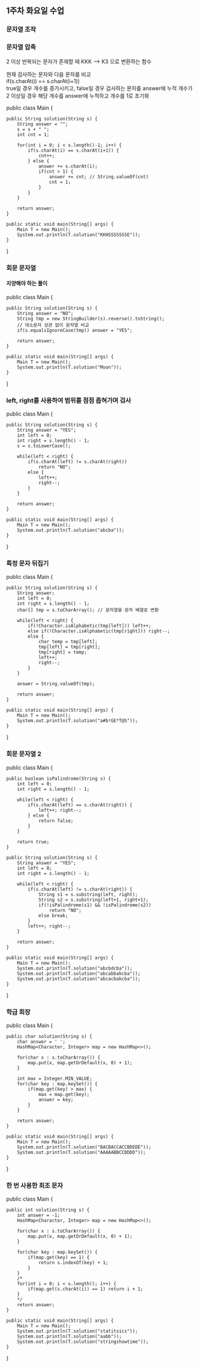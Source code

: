 ## 1주차 화요일 수업
### 문자열 조작

### 문자열 압축
2 이상 반복되는 문자가 존재할 때
KKK --> K3 으로 변환하는 함수

현재 검사하는 문자와 다음 문자를 비교<br>
if(s.charAt(i) == s.charAt(i+1))<br>
true일 경우 개수를 증가시키고,
false일 경우 검사하는 문자를 answer에 누적
개수가 2 이상일 경우 해당 개수를 answer에 누적하고
개수를 1로 초기화


public class Main {

	public String solution(String s) {
		String answer = "";
		s = s + " ";
		int cnt = 1;
		
		for(int i = 0; i < s.length()-1; i++) {
			if(s.charAt(i) == s.charAt(i+1)) {
				cnt++;
			} else {
				answer += s.charAt(i);
				if(cnt > 1) {
					answer += cnt; // String.valueOf(cnt)
					cnt = 1;
				}
			}
		}
		
		return answer;
	}
	
	public static void main(String[] args) {		
		Main T = new Main();
		System.out.println(T.solution("KKHSSSSSSSE"));
	}

}

### 회문 문자열
#### 지양해야 하는 풀이
public class Main {

	public String solution(String s) {
		String answer = "NO";
		String tmp = new StringBuilder(s).reverse().toString();
		// 대소문자 상관 없이 문자열 비교
		if(s.equalsIgnoreCase(tmp)) answer = "YES";
		
		return answer;
	}
	
	public static void main(String[] args) {		
		Main T = new Main();
		System.out.println(T.solution("Moon"));
	}

}

### left, right를 사용하여 범위를 점점 좁혀가며 검사
public class Main {

	public String solution(String s) {
		String answer = "YES";
		int left = 0;
		int right = s.length() - 1;
		s = s.toLowerCase();
		
		while(left < right) {
			if(s.charAt(left) != s.charAt(right))
				return "NO";
			else {
				left++;
				right--;
			}
		}
		
		return answer;
	}
	
	public static void main(String[] args) {		
		Main T = new Main();
		System.out.println(T.solution("abcba"));
	}

}

### 특정 문자 뒤집기
public class Main {

	public String solution(String s) {
		String answer;
		int left = 0;
		int right = s.length() - 1;
		char[] tmp = s.toCharArray(); // 문자열을 문자 배열로 변환
		
		while(left < right) {
			if(!Character.isAlphabetic(tmp[left])) left++;
			else if(!Character.isAlphabetic(tmp[right])) right--;
			else {
				char temp = tmp[left];
				tmp[left] = tmp[right];
				tmp[right] = temp;
				left++;
				right--;
			}
		}
		
		answer = String.valueOf(tmp);
		
		return answer;
	}
	
	public static void main(String[] args) {		
		Main T = new Main();
		System.out.println(T.solution("a#b!GE*T@S"));
	}

}

### 회문 문자열 2

public class Main {

	public boolean isPalindrome(String s) {		
		int left = 0;
		int right = s.length() - 1;
		
		while(left < right) {
			if(s.charAt(left) == s.charAt(right)) {
				left++; right--;
			} else {
				return false;
			}
		}
		
		return true;
	}
	
	public String solution(String s) {
		String answer = "YES";
		int left = 0;
		int right = s.length() - 1;
		
		while(left < right) {
			if(s.charAt(left) != s.charAt(right)) {
				String s1 = s.substring(left, right);
				String s2 = s.substring(left+1, right+1);
				if(!isPalindrome(s1) && !isPalindrome(s2))
					return "NO";
				else break;
			}
			left++; right--;
		}
		
		return answer;
	}
	
	public static void main(String[] args) {		
		Main T = new Main();
		System.out.println(T.solution("abcbdcba"));
		System.out.println(T.solution("abcabbakcba"));
		System.out.println(T.solution("abcacbakcba"));
	}

}


### 학급 회장
public class Main {

	public char solution(String s) {
		char answer = ' ';
		HashMap<Character, Integer> map = new HashMap<>();
		
		for(char x : s.toCharArray()) {
			map.put(x, map.getOrDefault(x, 0) + 1);
		}
		
		int max = Integer.MIN_VALUE;
		for(char key : map.keySet()) {
			if(map.get(key) > max) {
				max = map.get(key);
				answer = key;
			}				
		}
		
		return answer;
	}
	
	public static void main(String[] args) {		
		Main T = new Main();
		System.out.println(T.solution("BACBACCACCBDEDE"));
		System.out.println(T.solution("AAAAABBCCDDDD"));
	}

}

### 한 번 사용한 최조 문자
public class Main {

	public int solution(String s) {
		int answer = -1;
		HashMap<Character, Integer> map = new HashMap<>();
		
		for(char x : s.toCharArray()) {
			map.put(x, map.getOrDefault(x, 0) + 1);
		}
				
		for(char key : map.keySet()) {
			if(map.get(key) == 1) {
				return s.indexOf(key) + 1;
			}				
		}
		/*
		for(int i = 0; i < s.length(); i++) {
			if(map.get(s.charAt(i)) == 1) return i + 1;
		}
		*/
		return answer;
	}
	
	public static void main(String[] args) {		
		Main T = new Main();
		System.out.println(T.solution("statitsics"));
		System.out.println(T.solution("aabb"));
		System.out.println(T.solution("stringshowtime"));
	}

}
